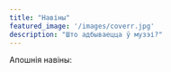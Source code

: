 ```yaml
---
title: "Навіны"
featured_image: '/images/coverr.jpg'
description: "Што адбываецца ў музэі?"
---
```

Апошнія навіны: